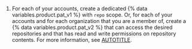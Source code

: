 1. For each of your accounts, create a dedicated {% data variables.product.pat_v1 %} with `repo` scope. Or, for each of your accounts and for each organization that you are a member of, create a {% data variables.product.pat_v2 %} that can access the desired repositories and that has read and write permissions on repository contents. For more information, see [AUTOTITLE](/authentication/keeping-your-account-and-data-secure/creating-a-personal-access-token).
